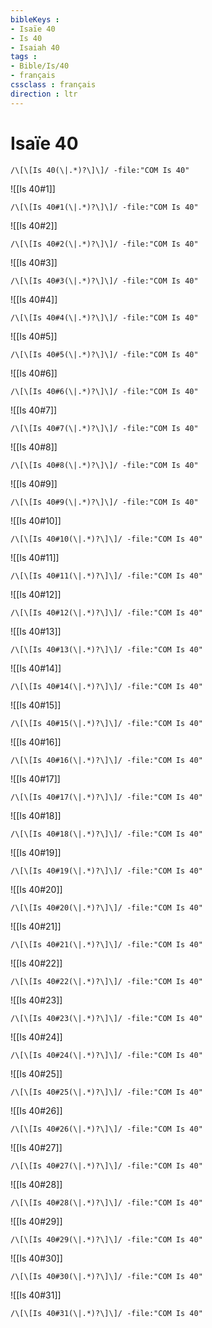 ```yaml
---
bibleKeys : 
- Isaïe 40
- Is 40
- Isaiah 40
tags : 
- Bible/Is/40
- français
cssclass : français
direction : ltr
---
```


# Isaïe 40

```query
/\[\[Is 40(\|.*)?\]\]/ -file:"COM Is 40"
```



![[Is 40#1]]

```query
/\[\[Is 40#1(\|.*)?\]\]/ -file:"COM Is 40"
```

![[Is 40#2]]

```query
/\[\[Is 40#2(\|.*)?\]\]/ -file:"COM Is 40"
```

![[Is 40#3]]

```query
/\[\[Is 40#3(\|.*)?\]\]/ -file:"COM Is 40"
```

![[Is 40#4]]

```query
/\[\[Is 40#4(\|.*)?\]\]/ -file:"COM Is 40"
```

![[Is 40#5]]

```query
/\[\[Is 40#5(\|.*)?\]\]/ -file:"COM Is 40"
```

![[Is 40#6]]

```query
/\[\[Is 40#6(\|.*)?\]\]/ -file:"COM Is 40"
```

![[Is 40#7]]

```query
/\[\[Is 40#7(\|.*)?\]\]/ -file:"COM Is 40"
```

![[Is 40#8]]

```query
/\[\[Is 40#8(\|.*)?\]\]/ -file:"COM Is 40"
```

![[Is 40#9]]

```query
/\[\[Is 40#9(\|.*)?\]\]/ -file:"COM Is 40"
```

![[Is 40#10]]

```query
/\[\[Is 40#10(\|.*)?\]\]/ -file:"COM Is 40"
```

![[Is 40#11]]

```query
/\[\[Is 40#11(\|.*)?\]\]/ -file:"COM Is 40"
```

![[Is 40#12]]

```query
/\[\[Is 40#12(\|.*)?\]\]/ -file:"COM Is 40"
```

![[Is 40#13]]

```query
/\[\[Is 40#13(\|.*)?\]\]/ -file:"COM Is 40"
```

![[Is 40#14]]

```query
/\[\[Is 40#14(\|.*)?\]\]/ -file:"COM Is 40"
```

![[Is 40#15]]

```query
/\[\[Is 40#15(\|.*)?\]\]/ -file:"COM Is 40"
```

![[Is 40#16]]

```query
/\[\[Is 40#16(\|.*)?\]\]/ -file:"COM Is 40"
```

![[Is 40#17]]

```query
/\[\[Is 40#17(\|.*)?\]\]/ -file:"COM Is 40"
```

![[Is 40#18]]

```query
/\[\[Is 40#18(\|.*)?\]\]/ -file:"COM Is 40"
```

![[Is 40#19]]

```query
/\[\[Is 40#19(\|.*)?\]\]/ -file:"COM Is 40"
```

![[Is 40#20]]

```query
/\[\[Is 40#20(\|.*)?\]\]/ -file:"COM Is 40"
```

![[Is 40#21]]

```query
/\[\[Is 40#21(\|.*)?\]\]/ -file:"COM Is 40"
```

![[Is 40#22]]

```query
/\[\[Is 40#22(\|.*)?\]\]/ -file:"COM Is 40"
```

![[Is 40#23]]

```query
/\[\[Is 40#23(\|.*)?\]\]/ -file:"COM Is 40"
```

![[Is 40#24]]

```query
/\[\[Is 40#24(\|.*)?\]\]/ -file:"COM Is 40"
```

![[Is 40#25]]

```query
/\[\[Is 40#25(\|.*)?\]\]/ -file:"COM Is 40"
```

![[Is 40#26]]

```query
/\[\[Is 40#26(\|.*)?\]\]/ -file:"COM Is 40"
```

![[Is 40#27]]

```query
/\[\[Is 40#27(\|.*)?\]\]/ -file:"COM Is 40"
```

![[Is 40#28]]

```query
/\[\[Is 40#28(\|.*)?\]\]/ -file:"COM Is 40"
```

![[Is 40#29]]

```query
/\[\[Is 40#29(\|.*)?\]\]/ -file:"COM Is 40"
```

![[Is 40#30]]

```query
/\[\[Is 40#30(\|.*)?\]\]/ -file:"COM Is 40"
```

![[Is 40#31]]

```query
/\[\[Is 40#31(\|.*)?\]\]/ -file:"COM Is 40"
```

